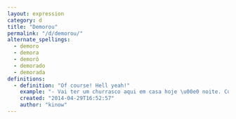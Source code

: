 ```yaml
---
layout: expression
category: d
title: "Demorou"
permalink: "/d/demorou/"
alternate_spellings:
  - demoro
  - demora
  - demorô
  - demorado
  - demorada
definitions:
  - definition: "Of course! Hell yeah!"
    example: "- Vai ter um churrasco aqui em casa hoje \u00e0 noite. Cola a\u00ed!\r\n- Demorou!\r\n\r\n- I\u2019m having a barbecue at home tonight. Come on over!\r\n- Hell yeah!"
    created: "2014-04-29T16:52:57"
    author: "kinow"
---
```

